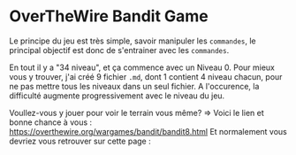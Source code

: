 # OverTheWire Bandit Game
Le principe du jeu est très simple, savoir manipuler les `commandes`, le principal objectif est donc de s'entrainer avec les `commandes`.

En tout il y a "34 niveau", et ça commence avec un Niveau 0.
Pour mieux vous y trouver, j'ai créé 9 fichier `.md`, dont 1 contient 4 niveau chacun, pour ne pas mettre tous les niveaux dans un seul fichier. A l'occurence, la difficulté augmente progressivement avec le niveau du jeu. 

Voullez-vous y jouer pour voir le terrain vous même?
    => Voici le lien et bonne chance à vous : https://overthewire.org/wargames/bandit/bandit8.html
    Et normalement vous devriez vous retrouver sur cette page :

